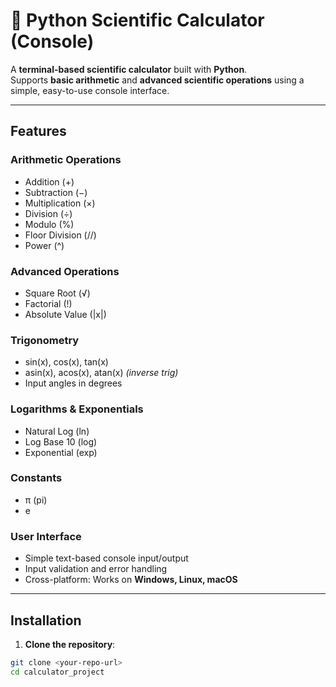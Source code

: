 # 🧮 Python Scientific Calculator (Console)

A **terminal-based scientific calculator** built with **Python**.  
Supports **basic arithmetic** and **advanced scientific operations** using a simple, easy-to-use console interface.

---

## Features

### Arithmetic Operations
- Addition (+)  
- Subtraction (−)  
- Multiplication (×)  
- Division (÷)  
- Modulo (%)  
- Floor Division (//)  
- Power (^)

### Advanced Operations
- Square Root (√)  
- Factorial (!)  
- Absolute Value (|x|)

### Trigonometry
- sin(x), cos(x), tan(x)  
- asin(x), acos(x), atan(x) *(inverse trig)*  
- Input angles in degrees

### Logarithms & Exponentials
- Natural Log (ln)  
- Log Base 10 (log)  
- Exponential (exp)

### Constants
- π (pi)  
- e

### User Interface
- Simple text-based console input/output  
- Input validation and error handling  
- Cross-platform: Works on **Windows, Linux, macOS**  

---

## Installation

1. **Clone the repository**:

```bash
git clone <your-repo-url>
cd calculator_project


